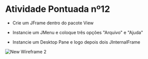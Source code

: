 # Atividade Pontuada nº12



- Crie um JFrame dentro do pacote View 

- Instancie um JMenu e coloque três opções "Arquivo" e "Ajuda"

- Instancie um Desktop Pane e logo depois dois JInternalFrame

![New Wireframe 2](https://user-images.githubusercontent.com/98854868/169703598-7aa7709f-cb14-400f-9853-f9862d17b305.png)
